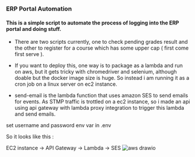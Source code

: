 ### ERP Portal Automation

#### This is a simple script to automate the process of logging into the ERP portal and doing stuff.

- There are two scripts currently, one to check pending grades result and the other to register for a course which has some upper cap ( first come first serve ).

- If you want to deploy this, one way is to package as a lambda and run on aws, but it gets tricky with chromedriver and selenium, although doable but the docker image size is huge.
So instead i am running it as a cron job on a linux server on ec2 instance.

- send-email is the lambda function that uses amazon SES to send emails for events. As STMP traffic is trottled on a ec2 instance, so i made an api using api gateway with lambda proxy integration 
to trigger this lambda and send emails.

set username and password env var in .env

So it looks like this : 

EC2 instance -> API Gateway -> Lambda -> SES
![aws drawio](https://user-images.githubusercontent.com/55044774/212293384-5d96bc30-5545-49eb-9b2f-6d313833c583.png)
